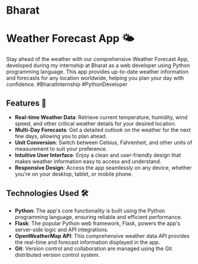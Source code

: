 # Bharat


# Weather Forecast App 🌤️

Stay ahead of the weather with our comprehensive Weather Forecast App, developed during my internship at Bharat as a web developer using Python programming language. This app provides up-to-date weather information and forecasts for any location worldwide, helping you plan your day with confidence.
#BharatInternship #PythonDeveloper

## Features 💫

- **Real-time Weather Data**: Retrieve current temperature, humidity, wind speed, and other critical weather details for your desired location.
- **Multi-Day Forecasts**: Get a detailed outlook on the weather for the next few days, allowing you to plan ahead.
- **Unit Conversion**: Switch between Celsius, Fahrenheit, and other units of measurement to suit your preference.
- **Intuitive User Interface**: Enjoy a clean and user-friendly design that makes weather information easy to access and understand.
- **Responsive Design**: Access the app seamlessly on any device, whether you're on your desktop, tablet, or mobile phone.

## Technologies Used 🛠️

- **Python**: The app's core functionality is built using the Python programming language, ensuring reliable and efficient performance.
- **Flask**: The popular Python web framework, Flask, powers the app's server-side logic and API integrations.
- **OpenWeatherMap API**: This comprehensive weather data API provides the real-time and forecast information displayed in the app.
- **Git**: Version control and collaboration are managed using the Git distributed version control system.
